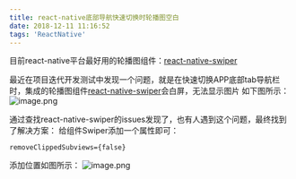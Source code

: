 ```yaml
---
title: react-native底部导航快速切换时轮播图空白
date: 2018-12-11 11:16:52
tags: 'ReactNative'
---
```

目前react-native平台最好用的轮播图组件：[react-native-swiper](https://github.com/leecade/react-native-swiper/)

最近在项目迭代开发测试中发现一个问题，就是在快速切换APP底部tab导航栏时，集成的轮播图组件[react-native-swiper](https://github.com/leecade/react-native-swiper/)会白屏，无法显示图片
如下图所示：
![image.png](https://upload-images.jianshu.io/upload_images/3112038-1618bbd8864b9936.png?imageMogr2/auto-orient/strip%7CimageView2/2/w/1240)

<!-- more -->
通过查找react-native-swiper的issues发现了，也有人遇到这个问题，最终找到了解决方案：
给组件Swiper添加一个属性即可：
```
removeClippedSubviews={false}
```
添加位置如图所示：
![image.png](https://upload-images.jianshu.io/upload_images/3112038-04eddb0d1681df51.png?imageMogr2/auto-orient/strip%7CimageView2/2/w/1240)
